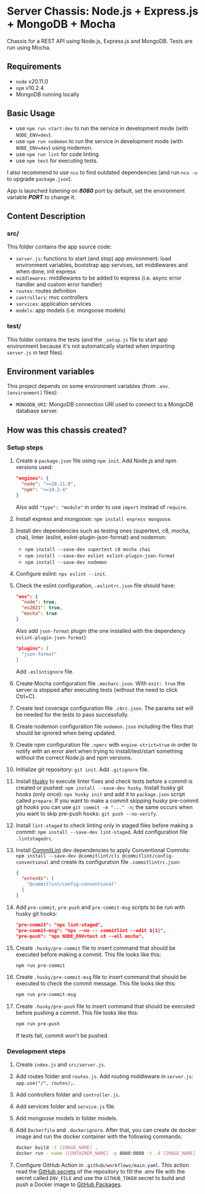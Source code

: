 # Server Chassis: Node.js + Express.js + MongoDB + Mocha

Chassis for a REST API using Node.js, Express.js and MongoDB. Tests are run using Mocha.

## Requirements

- `node` v20.11.0
- `npm` v10.2.4
- MongoDB running locally

## Basic Usage

- use `npm run start:dev` to run the service in development mode (with `NODE_ENV=dev`).
- use `npm run nodemon` to run the service in development mode (with `NODE_ENV=dev`) using nodemon.
- use `npm run lint` for code linting.
- use `npm test` for executing tests.

I also recommend to use `ncu` to find outdated dependencies (and run `ncu -u` to upgrade `package.json`).

App is launched listening on ***8080*** port by default, set the environment variable ***PORT*** to change it.

## Content Description

### src/

This folder contains the app source code:

- `server.js`: functions to start (and stop) app environment: load environment variables, bootstrap app services, set middlewares and when done, init express
- `middlewares`: middlewares to be added to express (i.e. async error handler and custom error handler)
- `routes`: routes definition
- `controllers`: mvc controllers
- `services`: application services
- `models`: app models (i.e. mongoose models)

### test/

This folder contains the tests (and the `_setup.js` file to start app environment because it's not automatically started when importing `server.js` in test files).

## Environment variables

This project depends on some environment variables (from `.env.[environment]` files):

- `MONGODB_URI`: MongoDB connection URI used to connect to a MongoDB database server.

## How was this chassis created?

### Setup steps

1. Create a `package.json` file using `npm init`. Add Node.js and npm versions used:

    ```json
    "engines": {
      "node": ">=20.11.0",
      "npm": ">=10.2.4"
    }
    ```

    Also add `"type": "module"` in order to use `import` instead of `require`.
2. Install express and mongoose: `npm install express mongoose`.
3. Install dev dependencies such as testing ones (supertext, c8, mocha, chai), linter (eslint, eslint-plugin-json-format) and nodemon:
    - `npm install --save-dev supertest c8 mocha chai`
    - `npm install --save-dev eslint eslint-plugin-json-format`
    - `npm install --save-dev nodemon`
4. Configure eslint: `npx eslint --init`.
5. Check the eslint configuration, `.eslintrc.json` file should have:

    ```json
    "env": {
      "node": true,
      "es2021": true,
      "mocha": true
    }
    ```

    Also add `json-format` plugin (the one installed with the dependency `eslint-plugin-json-format`)

    ```json
    "plugins": [
      "json-format"
    ]
    ```

    Add `.eslintignore` file.

6. Create Mocha configuration file `.mocharc.json`. With `exit: true` the server is stopped after executing tests (without the need to click Ctrl+C).
7. Create test coverage configuration file `.c8rc.json`. The params set will be needed for the tests to pass successfully.
8. Create nodemon configuration file `nodemon.json` including the files that should be ignored when being updated.
9. Create npm configuration file `.npmrc` with `engine-strict=true` in order to notify with an error alert when trying to install/test/start something without the correct Node.js and npm versions.
10. Initialize git repository: `git init`. Add `.gitignore` file.
11. Install [Husky](https://typicode.github.io/husky/how-to.html) to execute linter fixes and check tests before a commit is created or pushed: `npm install --save-dev husky`. Install husky git hooks (only once): `npx husky init` and add it to `package.json` script called `prepare`. If you want to make a commit skipping husky pre-commit git hooks you can use `git commit -m "..." -n`; the same occurs when you want to skip pre-push hooks: `git push --no-verify`.
12. Install `lint-staged` to check linting only in staged files before making a commit: `npm install --save-dev lint-staged`. Add configuration file `.lintstagedrc`.
13. Install [CommitLint](https://github.com/conventional-changelog/commitlint) dev dependencies to apply Conventional Commits: `npm install --save-dev @commitlint/cli @commitlint/config-conventional` and create its configuration file `.commitlintrc.json`:

    ```json
    {
      "extends": [
        "@commitlint/config-conventional"
      ]
    }
    ```

14. Add `pre-commit`, `pre-push` and `pre-commit-msg` scripts to be run with husky git hooks:

    ```json
    "pre-commit": "npx lint-staged",
    "pre-commit-msg": "npx --no -- commitlint --edit ${1}",
    "pre-push": "npx NODE_ENV=test c8 --all mocha",
    ```

15. Create `.husky/pre-commit` file to insert command that should be executed before making a commit. This file looks like this:

    ```bash
    npm run pre-commit
    ```

16. Create `.husky/pre-commit-msg` file to insert command that should be executed to check the commit message. This file looks like this:

    ```bash
    npm run pre-commit-msg
    ```

17. Create `.husky/pre-push` file to insert command that should be executed before pushing a commit. This file looks like this:

    ```bash
    npm run pre-push
    ```

    If tests fail, commit won't be pushed.

### Development steps

1. Create `index.js` and `src/server.js`.
2. Add routes folder and `routes.js`. Add routing middleware in `server.js`: `app.use("/", routes);`.
3. Add controllers folder and `controller.js`.
4. Add services folder and `service.js` file.
5. Add mongoose models in folder models.
6. Add `Dockerfile` and `.dockerignore`. After that, you can create de docker image and run the docker container with the following commands:

    ```bash
    docker build -t [IMAGE_NAME] .
    docker run --name [CONTAINER_NAME] -p 8080:8080 -t -d [IMAGE_NAME]
    ```

7. Configure GitHub Action in `.github/workflows/main.yaml`. This action read the [GitHub secrets](https://docs.github.com/en/actions/security-guides/using-secrets-in-github-actions#creating-secrets-for-a-repository) of the repository to fill the .env file with the secret called `ENV_FILE` and use the `GITHUB_TOKEN` secret to build and push a Docker image to [GitHub Packages](https://github.com/features/packages).
